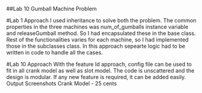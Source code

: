 ##Lab 10
Gumball Machine Problem

#Lab 1 Approach
I used inheritance to solve both the problem.
The common properties in the three machines was num_of_gumballs instance variable and releaseGumball method. So I had encapsulated these in the base class.
Rest of the functionalities varies for each machine, so I had implemented those in the subclasses class.
In this approach sepearte logic had to be written in code to handle all the cases.

#Lab 10 Approach
With the feature Id approach, config file can be used to fit in all crank model as well as slot model.
The code is unscattered and the design is modular.
If any new feature is required, it can be added easily.
Output Screenshots
Crank Model - 25 cents
